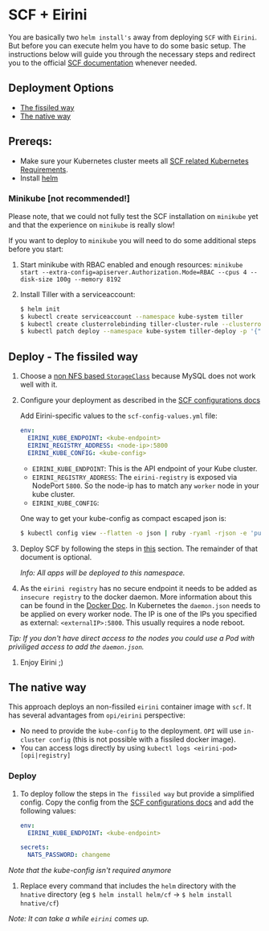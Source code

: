 # SCF + Eirini

You are basically two `helm install's` away from deploying `SCF` with `Eirini`. But before you can execute helm you have to do some basic setup. The instructions below will guide you through the necessary steps and redirect you to the official [SCF documentation](https://github.com/SUSE/scf/wiki/How-to-Install-SCF) whenever needed. 

## Deployment Options

- [The fissiled way](#deploy---the-fissiled-way)
- [The native way](#the-native-way)

## Prereqs:

- Make sure your Kubernetes cluster meets all [SCF related Kubernetes Requirements](https://github.com/SUSE/scf/wiki/How-to-Install-SCF#requirements-for-kubernetes). 
- Install [helm](https://helm.sh/)

### Minikube [not recommended!]

Please note, that we could not fully test the SCF installation on `minikube` yet and that the experience on `minikube` is really slow! 

If you want to deploy to `minikube` you will need to do some additional steps before you start:

1. Start minikube with RBAC enabled and enough resources: `minikube start --extra-config=apiserver.Authorization.Mode=RBAC --cpus 4 --disk-size 100g --memory 8192`
1. Install Tiller with a serviceaccount:

   ```bash
   $ helm init
   $ kubectl create serviceaccount --namespace kube-system tiller
   $ kubectl create clusterrolebinding tiller-cluster-rule --clusterrole=cluster-admin --serviceaccount=kube-system:tiller
   $ kubectl patch deploy --namespace kube-system tiller-deploy -p '{"spec":{"template":{"spec":{"serviceAccount":"tiller"}}}}'
   ```

## Deploy - The fissiled way

1. Choose a [non NFS based `StorageClass`](https://github.com/SUSE/scf/wiki/How-to-Install-SCF#choosing-a-storage-class) because MySQL does not work well with it. 
1. Configure your deployment as described in the [SCF configurations docs](https://github.com/SUSE/scf/wiki/How-to-Install-SCF#configuring-the-deployment) 
   
   Add Eirini-specific values to the `scf-config-values.yml` file:

   ```yaml
   env:
     EIRINI_KUBE_ENDPOINT: <kube-endpoint>
     EIRINI_REGISTRY_ADDRESS: <node-ip>:5800
     EIRINI_KUBE_CONFIG: <kube-config>
   ```

   - `EIRINI_KUBE_ENDPOINT`: This is the API endpoint of your Kube cluster. 
   - `EIRINI_REGISTRY_ADDRESS`: The `eirini-registry` is exposed via NodePort `5800`. So the node-ip has to match any `worker` node in your kube cluster. 
   - `EIRINI_KUBE_CONFIG`: 

   One way to get your kube-config as compact escaped json is:

   ```bash 
   $ kubectl config view --flatten -o json | ruby -ryaml -rjson -e 'puts JSON.generate(YAML.load(ARGF))' | sed 's/\"/\\\"/g'
   ```

1. Deploy SCF by following the steps in [this](https://github.com/SUSE/scf/wiki/How-to-Install-SCF#deploy-using-helm) section. The remainder of that document is optional.

   _Info: All apps will be deployed to this namespace._

1. As the `eirini registry` has no secure endpoint it needs to be added as `insecure registry` to the docker daemon. More information about this can be found in the [Docker Doc](https://docs.docker.com/registry/insecure/#deploy-a-plain-http-registry). In Kubernetes the `daemon.json` needs to be applied on every worker node. The IP is one of the IPs you specified as external: `<externalIP>:5800`. This usually requires a node reboot. 

  _Tip: If you don't have direct access to the nodes you could use a Pod with priviliged access to add the `daemon.json`._

1. Enjoy Eirini ;)

## The native way

This approach deploys an non-fissiled `eirini` container image with `scf`. It has several advantages from `opi/eirini` perspective:

- No need to provide the `kube-config` to the deployment. `OPI` will use `in-cluster config` (this is not possible with a fissiled docker image).
- You can access logs directly by using `kubectl logs <eirini-pod> [opi|registry]`

### Deploy 

1. To deploy follow the steps in `The fissiled way` but provide a simplified config. Copy the config from the [SCF configurations docs](https://github.com/SUSE/scf/wiki/How-to-Install-SCF#configuring-the-deployment) and add the following values:

   ```yaml
   env:
     EIRINI_KUBE_ENDPOINT: <kube-endpoint>

   secrets:
     NATS_PASSWORD: changeme
	```

  _Note that the kube-config isn't required anymore_

1. Replace every command that includes the `helm` directory with the `hnative` directory (eg `$ helm install helm/cf` -> `$ helm install hnative/cf`)

_Note: It can take a while `eirini` comes up._
